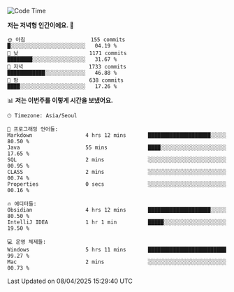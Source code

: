   <!--START_SECTION:waka-->
![Code Time](http://img.shields.io/badge/Code%20Time-536%20hrs%2021%20mins-blue)

**저는 저녁형 인간이에요. 🦉** 

```text
🌞 아침                     155 commits         █░░░░░░░░░░░░░░░░░░░░░░░░   04.19 % 
🌆 낮　                     1171 commits        ████████░░░░░░░░░░░░░░░░░   31.67 % 
🌃 저녁                     1733 commits        ████████████░░░░░░░░░░░░░   46.88 % 
🌙 밤　                     638 commits         ████░░░░░░░░░░░░░░░░░░░░░   17.26 % 
```


📊 **저는 이번주를 이렇게 시간을 보냈어요.** 

```text
🕑︎ Timezone: Asia/Seoul

💬 프로그래밍 언어들: 
Markdown                 4 hrs 12 mins       ████████████████████░░░░░   80.50 % 
Java                     55 mins             ████░░░░░░░░░░░░░░░░░░░░░   17.65 % 
SQL                      2 mins              ░░░░░░░░░░░░░░░░░░░░░░░░░   00.95 % 
CLASS                    2 mins              ░░░░░░░░░░░░░░░░░░░░░░░░░   00.74 % 
Properties               0 secs              ░░░░░░░░░░░░░░░░░░░░░░░░░   00.16 % 

🔥 에디터들: 
Obsidian                 4 hrs 12 mins       ████████████████████░░░░░   80.50 % 
IntelliJ IDEA            1 hr 1 min          █████░░░░░░░░░░░░░░░░░░░░   19.50 % 

💻 운영 체제들: 
Windows                  5 hrs 11 mins       █████████████████████████   99.27 % 
Mac                      2 mins              ░░░░░░░░░░░░░░░░░░░░░░░░░   00.73 % 
```


 Last Updated on 08/04/2025 15:29:40 UTC
<!--END_SECTION:waka-->

